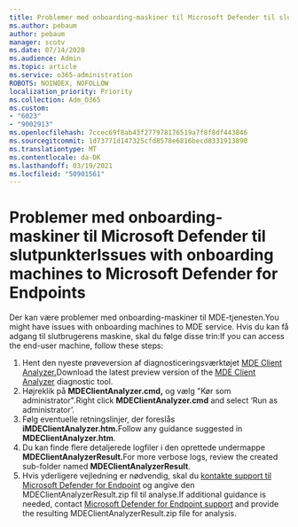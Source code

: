 ```yaml
---
title: Problemer med onboarding-maskiner til Microsoft Defender til slutpunkter
ms.author: pebaum
author: pebaum
manager: scotv
ms.date: 07/14/2020
ms.audience: Admin
ms.topic: article
ms.service: o365-administration
ROBOTS: NOINDEX, NOFOLLOW
localization_priority: Priority
ms.collection: Adm_O365
ms.custom:
- "6023"
- "9002913"
ms.openlocfilehash: 7ccec69f8ab43f277978176519a7f8f8df443846
ms.sourcegitcommit: 1d73771d147325cfd8578e6816becd8331913890
ms.translationtype: MT
ms.contentlocale: da-DK
ms.lasthandoff: 03/19/2021
ms.locfileid: "50901561"
---
```

# <a name="issues-with-onboarding-machines-to-microsoft-defender-for-endpoints"></a><span data-ttu-id="868ce-102">Problemer med onboarding-maskiner til Microsoft Defender til slutpunkter</span><span class="sxs-lookup"><span data-stu-id="868ce-102">Issues with onboarding machines to Microsoft Defender for Endpoints</span></span>

<span data-ttu-id="868ce-103">Der kan være problemer med onboarding-maskiner til MDE-tjenesten.</span><span class="sxs-lookup"><span data-stu-id="868ce-103">You might have issues with onboarding machines to MDE service.</span></span> <span data-ttu-id="868ce-104">Hvis du kan få adgang til slutbrugerens maskine, skal du følge disse trin:</span><span class="sxs-lookup"><span data-stu-id="868ce-104">If you can access the end-user machine, follow these steps:</span></span>

1. <span data-ttu-id="868ce-105">Hent den nyeste prøveversion af diagnosticeringsværktøjet [MDE Client Analyzer.](https://aka.ms/betamdeanalyzer)</span><span class="sxs-lookup"><span data-stu-id="868ce-105">Download the latest preview version of the [MDE Client Analyzer](https://aka.ms/betamdeanalyzer) diagnostic tool.</span></span>
2. <span data-ttu-id="868ce-106">Højreklik på **MDEClientAnalyzer.cmd,** og vælg "Kør som administrator".</span><span class="sxs-lookup"><span data-stu-id="868ce-106">Right click **MDEClientAnalyzer.cmd** and select ‘Run as administrator’.</span></span>
3. <span data-ttu-id="868ce-107">Følg eventuelle retningslinjer, der foreslås **iMDEClientAnalyzer.htm.**</span><span class="sxs-lookup"><span data-stu-id="868ce-107">Follow any guidance suggested in **MDEClientAnalyzer.htm**.</span></span>
4. <span data-ttu-id="868ce-108">Du kan finde flere detaljerede logfiler i den oprettede undermappe **MDEClientAnalyzerResult.**</span><span class="sxs-lookup"><span data-stu-id="868ce-108">For more verbose logs, review the created sub-folder named **MDEClientAnalyzerResult**.</span></span>
5. <span data-ttu-id="868ce-109">Hvis yderligere vejledning er nødvendig, skal du [kontakte support til Microsoft Defender for Endpoint](https://docs.microsoft.com/windows/security/threat-protection/microsoft-defender-atp/contact-support) og angive den MDEClientAnalyzerResult.zip fil til analyse.</span><span class="sxs-lookup"><span data-stu-id="868ce-109">If additional guidance is needed, contact [Microsoft Defender for Endpoint support](https://docs.microsoft.com/windows/security/threat-protection/microsoft-defender-atp/contact-support) and provide the resulting MDEClientAnalyzerResult.zip file for analysis.</span></span>
